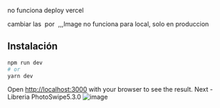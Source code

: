 no funciona deploy vercel 

cambiar las <Image/> por <img/> ,,,Image no funciona para local, solo en produccion

## Instalación

```bash
npm run dev
# or
yarn dev
```

Open [http://localhost:3000](http://localhost:3000) with your browser to see the result.
Next - 
 Libreria PhotoSwipe5.3.0
![image](https://user-images.githubusercontent.com/66080281/180623327-6767d916-ca52-4707-a49e-a5bfb052e573.png)

